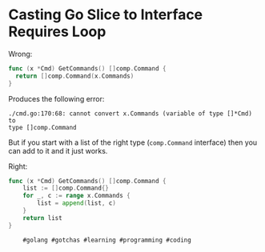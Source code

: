 # Casting Go Slice to Interface Requires Loop

Wrong:

```go
func (x *Cmd) GetCommands() []comp.Command {
  return []comp.Command(x.Commands)
}
```

Produces the following error:

```
./cmd.go:170:68: cannot convert x.Commands (variable of type []*Cmd) to
type []comp.Command
```

But if you start with a list of the right type (`comp.Command`
interface) then you can add to it and it just works.

Right:

```go
func (x *Cmd) GetCommands() []comp.Command {
	list := []comp.Command{}
	for _, c := range x.Commands {
		list = append(list, c)
	}
	return list
}
```

		#golang #gotchas #learning #programming #coding
